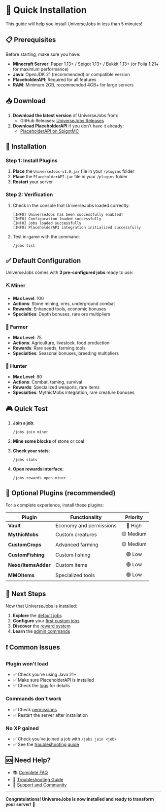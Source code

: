 # 🚀 Quick Installation

This guide will help you install UniverseJobs in less than 5 minutes!

## 📋 Prerequisites

Before starting, make sure you have:

* **Minecraft Server**: Paper 1.13+ / Spigot 1.13+ / Bukkit 1.13+ (or Folia 1.21+ for maximum performance)
* **Java**: OpenJDK 21 (recommended) or compatible version
* **PlaceholderAPI**: Required for all features
* **RAM**: Minimum 2GB, recommended 4GB+ for large servers

## 📥 Download

1. **Download the latest version** of UniverseJobs from:
   * GitHub Releases: [UniverseJobs Releases](https://github.com/axdevv/UniverseJobs/releases)
2. **Download PlaceholderAPI** if you don't have it already:
   * [PlaceholderAPI on SpigotMC](https://www.spigotmc.org/resources/placeholderapi.6245/)

## 🔧 Installation

### Step 1: Install Plugins

1. **Place** the `UniverseJobs-v1.0.jar` file in your `/plugins` folder
2. **Place** the `PlaceholderAPI.jar` file in your `/plugins` folder
3. **Restart** your server

### Step 2: Verification

1.  Check in the console that UniverseJobs loaded correctly:

    ```
    [INFO] UniverseJobs has been successfully enabled!
    [INFO] Configuration loaded successfully
    [INFO] Jobs loaded successfully
    [INFO] PlaceholderAPI integration initialized successfully
    ```
2.  Test in-game with the command:

    ```
    /jobs list
    ```

## ✅ Default Configuration

UniverseJobs comes with **3 pre-configured jobs** ready to use:

### ⛏️ Miner

* **Max Level**: 100
* **Actions**: Stone mining, ores, underground combat
* **Rewards**: Enhanced tools, economic bonuses
* **Specialties**: Depth bonuses, rare ore multipliers

### 🌾 Farmer

* **Max Level**: 75
* **Actions**: Agriculture, livestock, food production
* **Rewards**: Rare seeds, farming tools
* **Specialties**: Seasonal bonuses, breeding multipliers

### 🏹 Hunter

* **Max Level**: 80
* **Actions**: Combat, taming, survival
* **Rewards**: Specialized weapons, rare items
* **Specialties**: MythicMobs integration, rare creature bonuses

## 🎮 Quick Test

1.  **Join a job**:

    ```
    /jobs join miner
    ```
2. **Mine some blocks** of stone or coal
3.  **Check your stats**:

    ```
    /jobs stats
    ```
4.  **Open rewards interface**:

    ```
    /jobs rewards open miner
    ```

## 🔧 Optional Plugins (recommended)

For a complete experience, install these plugins:

| Plugin              | Functionality           |  Priority |
| ------------------- | ----------------------- | :-------: |
| **Vault**           | Economy and permissions |  🔴 High  |
| **MythicMobs**      | Custom creatures        | 🟡 Medium |
| **CustomCrops**     | Advanced farming        | 🟡 Medium |
| **CustomFishing**   | Custom fishing          |   🟢 Low  |
| **Nexo/ItemsAdder** | Custom items            |   🟢 Low  |
| **MMOItems**        | Specialized tools       |   🟢 Low  |

## 🎯 Next Steps

Now that UniverseJobs is installed:

1. **Explore** the [default jobs](../player-guide/getting-started.md)
2. **Configure** your [first custom jobs](../jobs-configuration/creating-jobs.md)
3. **Discover** the [reward system](../rewards/reward-configuration.md)
4. **Learn** the [admin commands](../admin-guide/admin-commands.md)

## ❗ Common Issues

### Plugin won't load

* ✅ Check you're using Java 21+
* ✅ Make sure PlaceholderAPI is installed
* ✅ Check the [logs](../troubleshooting/logs-debugging.md) for details

### Commands don't work

* ✅ Check [permissions](../reference/permissions.md)
* ✅ Restart the server after installation

### No XP gained

* ✅ Check you've joined a job with `/jobs join <job>`
* ✅ See the [troubleshooting guide](../troubleshooting/common-issues.md)

## 🆘 Need Help?

* 📚 [Complete FAQ](../appendix/faq.md)
* 🔧 [Troubleshooting Guide](../troubleshooting/common-issues.md)
* 💬 [Support and Community](../appendix/support.md)

***

**Congratulations! UniverseJobs is now installed and ready to transform your server! 🎉**
